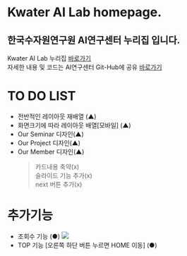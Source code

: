 # Kwater AI Lab homepage. <br>
## 한국수자원연구원 AI연구센터 누리집 입니다. <br>
Kwater AI Lab 누리집 [바로가기](https://kwater-ailab.github.io/Kwater_ai_lab/) <br>
자세한 내용 및 코드는 AI연구센터 Git-Hub에 공유 [바로가기](https://github.com/Kwater-AILab/)
# TO DO LIST
- 전반적인 레이아웃 재배열 (▲)
- 화면크기에 따라 레이아웃 배열[모바일] (▲)
- Our Seminar 디자인(▲)
- Our Project 디자인(▲)
- Our Member 디자인(▲)
  > 카드내용 축약(x) <br>
  > 슬라이드 기능 추가(x) <br>
  > next 버튼 추가(x)

# 추가기능
- 조회수 기능 (●)
<a href="https://khw11044.github.io/blog/githubpages/2020-12-26-making-blog-08/"><img src="https://hits.seeyoufarm.com/api/count/incr/badge.svg?url=https%3A%2F%2Fgithub.com%2FKwater-AILab%2FKwater_ai_lab&count_bg=%2379C83D&title_bg=%23D4AB42&icon=gitpod.svg&icon_color=%23E7E7E7&title=HITS+%EC%82%AC%EC%9A%A9%ED%95%98%EB%8A%94+%EB%B0%A9%EB%B2%95+&edge_flat=false"/></a>
- TOP 기능 [오른쪽 하단 버튼 누르면 HOME 이동] (●)

